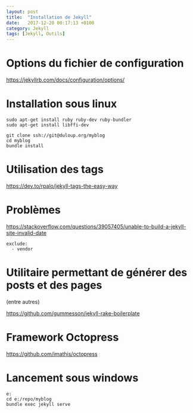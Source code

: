 ```yaml
---
layout: post
title:  "Installation de Jekyll"
date:   2017-12-20 00:17:13 +0100
category: Jekyll
tags: [Jekyll, Outils]
---
```


# Options du fichier de configuration

<https://jekyllrb.com/docs/configuration/options/>

# Installation sous linux

```
sudo apt-get install ruby ruby-dev ruby-bundler
sudo apt-get install libffi-dev

git clone ssh://git@duloup.org/myblog
cd myblog
bundle install
```

# Utilisation des tags

<https://dev.to/rpalo/jekyll-tags-the-easy-way>


# Problèmes

<https://stackoverflow.com/questions/39057405/unable-to-build-a-jekyll-site-invalid-date>

    exclude:
      - vendor

# Utilitaire permettant de générer des posts et des pages
(entre autres)

<https://github.com/gummesson/jekyll-rake-boilerplate>

# Framework Octopress

<https://github.com/imathis/octopress>

# Lancement sous windows

```dos
e:
cd e:/repo/myblog
bundle exec jekyll serve
```
